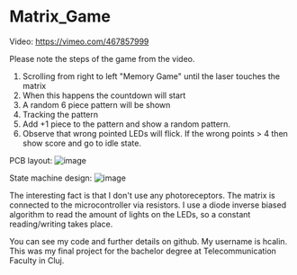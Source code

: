 # Matrix_Game
Video: 
https://vimeo.com/467857999

Please note the steps of the game from the video.
1. Scrolling from right to left "Memory Game" until the laser touches the matrix
2. When this happens the countdown will start
3. A random 6 piece pattern will be shown
4. Tracking the pattern
5. Add +1 piece to the pattern and show a random pattern.
6. Observe that wrong pointed LEDs will flick. If the wrong points > 4 then show score and go to idle state.

PCB layout:
![image](https://user-images.githubusercontent.com/22204258/112875142-783e2980-90cc-11eb-86ac-03882c94d4ce.png)


State machine design:
![image](https://user-images.githubusercontent.com/22204258/112875175-84c28200-90cc-11eb-86e6-267823f9fdb0.png)

The interesting fact is that I don't use any photoreceptors. The matrix is connected to the microcontroller via resistors. I use a diode inverse biased algorithm to read the amount of lights on the LEDs, so a constant reading/writing takes place.

You can see my code and further details on github. My username is hcalin. This was my final project for the bachelor degree at Telecommunication Faculty in Cluj.
